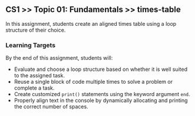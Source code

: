 ## CS1 >> Topic 01: Fundamentals >> times-table

In this assignment, students create an aligned times table using a loop structure of their choice.

### Learning Targets

By the end of this assignment, students will:

- Evaluate and choose a loop structure based on whether it is well suited to the assigned task.
- Reuse a single block of code multiple times to solve a problem or complete a task.
- Create customized `print()` statements using the keyword argument `end`.
- Properly align text in the console by dynamically allocating and printing the correct number of spaces.
